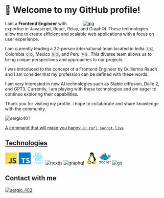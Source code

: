 # 🫧 Welcome to my GitHub profile!

<img align="right" alt="jpg" width="250px" src="https://user-images.githubusercontent.com/30879476/205474728-c93fca54-9052-4c5b-a568-b35f16dea110.jpeg" />

I am a **Frontend Engineer** with expertise in Javascript, React, Relay, and GraphQl. These technologies allow me to create efficient and scalable web applications with a focus on user experience.

I am currently leading a 22-person international team located in India 🇮🇳, Colombia 🇨🇴, Mexico 🇲🇽, and Peru 🇵🇪. This diverse team allows us to bring unique perspectives and approaches to our projects.

I was introduced to the concept of a Frontend Engineer by Guillermo Rauch and I am consider that my profession can be defined with these words.

I am very interested in new AI technologies such as Stable diffusion, Dalle 2, and GPT3. Currently, I am playing with these technologies and am eager to continue exploring their capabilities.

Thank you for visiting my profile. I hope to collaborate and share knowledge with the community.

<p align="left"> <img src="https://komarev.com/ghpvc/?username=sergio401&label=Profile%20views&color=0e75b6&style=flat" alt="sergio401" /> <a href="https://twitter.com/sergio_402" target="blank"> </p>

A command that will make you happy ☺️: `curl parrot.live`

## Technologies

<a href="https://developer.mozilla.org/en-US/docs/Web/JavaScript" target="_blank" rel="noreferrer"> <img src="https://raw.githubusercontent.com/devicons/devicon/master/icons/javascript/javascript-original.svg" alt="javascript" width="40" height="40"/> </a> <a href="https://www.typescriptlang.org/" target="_blank" rel="noreferrer"> <img src="https://raw.githubusercontent.com/devicons/devicon/master/icons/typescript/typescript-original.svg" alt="typescript" width="40" height="40"/> </a> <a href="https://reactjs.org/" target="_blank" rel="noreferrer"> <img src="https://raw.githubusercontent.com/devicons/devicon/master/icons/react/react-original-wordmark.svg" alt="react" width="40" height="40"/> </a> <a href="https://nextjs.org/" target="_blank" rel="noreferrer"> <img src="https://cdn.worldvectorlogo.com/logos/nextjs-2.svg" alt="nextjs" width="40" height="40"/> </a> <a href="https://graphql.org" target="_blank" rel="noreferrer"> <img src="https://www.vectorlogo.zone/logos/graphql/graphql-icon.svg" alt="graphql" width="40" height="40"/> </a> <a href="https://www.linux.org/" target="_blank" rel="noreferrer"> <img src="https://raw.githubusercontent.com/devicons/devicon/master/icons/linux/linux-original.svg" alt="linux" width="40" height="40"/> </a> <a href="https://www.docker.com/" target="_blank" rel="noreferrer"> <img src="https://raw.githubusercontent.com/devicons/devicon/master/icons/docker/docker-original-wordmark.svg" alt="docker" width="40" height="40"/> </a> <a href="https://git-scm.com/" target="_blank" rel="noreferrer"> <img src="https://www.vectorlogo.zone/logos/git-scm/git-scm-icon.svg" alt="git" width="40" height="40"/> </a> 

## Contact with me
<p align="left">
<a href="https://twitter.com/sergio_402" target="blank"><img src="https://img.shields.io/twitter/follow/sergio_402?logo=twitter&style=for-the-badge" alt="sergio_402" /></a></p>



